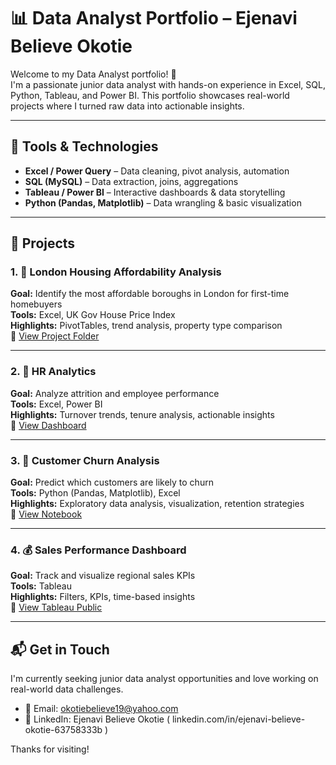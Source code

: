 # 📊 Data Analyst Portfolio – Ejenavi Believe Okotie

Welcome to my Data Analyst portfolio! 👋  
I'm a passionate junior data analyst with hands-on experience in Excel, SQL, Python, Tableau, and Power BI. This portfolio showcases real-world projects where I turned raw data into actionable insights.

---

## 🧰 Tools & Technologies

- **Excel / Power Query** – Data cleaning, pivot analysis, automation
- **SQL (MySQL)** – Data extraction, joins, aggregations
- **Tableau / Power BI** – Interactive dashboards & data storytelling
- **Python (Pandas, Matplotlib)** – Data wrangling & basic visualization

---

## 📁 Projects

### 1. 🏡 London Housing Affordability Analysis
**Goal:** Identify the most affordable boroughs in London for first-time homebuyers  
**Tools:** Excel, UK Gov House Price Index  
**Highlights:** PivotTables, trend analysis, property type comparison  
🔗 [View Project Folder](./London_Housing_Analysis)

---

### 2. 👥 HR Analytics
**Goal:** Analyze attrition and employee performance  
**Tools:** Excel, Power BI  
**Highlights:** Turnover trends, tenure analysis, actionable insights  
🔗 [View Dashboard](#)

---

### 3. 🔁 Customer Churn Analysis
**Goal:** Predict which customers are likely to churn  
**Tools:** Python (Pandas, Matplotlib), Excel  
**Highlights:** Exploratory data analysis, visualization, retention strategies  
🔗 [View Notebook](#)

---

### 4. 💰 Sales Performance Dashboard
**Goal:** Track and visualize regional sales KPIs  
**Tools:** Tableau  
**Highlights:** Filters, KPIs, time-based insights  
🔗 [View Tableau Public](#)

---

## 📬 Get in Touch

I'm currently seeking junior data analyst opportunities and love working on real-world data challenges.

- 📧 Email: okotiebelieve19@yahoo.com
- 💼 LinkedIn: Ejenavi Believe Okotie ( linkedin.com/in/ejenavi-believe-okotie-63758333b  )  

Thanks for visiting!
